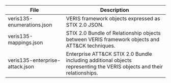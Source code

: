 | File | Description |
|---|---|
| veris135-enumerations.json | VERIS framework objects expressed as STIX 2.0 JSON. |
| veris135-mappings.json | STIX 2.0 Bundle of Relationship objects between VERIS framework objects and ATT&CK techniques. |
| veris135-enterprise-attack.json | Enterprise ATT&CK STIX 2.0 Bundle including additional objects representing the VERIS objects and their relationships. |
